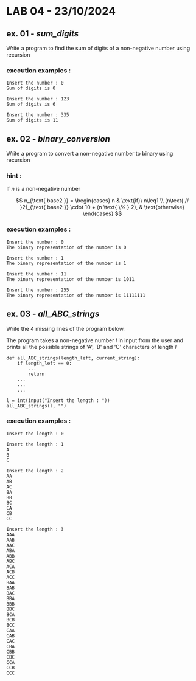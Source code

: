 # LAB 04 - 23/10/2024

## ex. 01 - ***sum_digits*** 

Write a program to find the sum of digits of a non-negative number using recursion

### execution examples :

```
Insert the number : 0
Sum of digits is 0
```

```
Insert the number : 123
Sum of digits is 6
```

```
Insert the number : 335
Sum of digits is 11
```

## ex. 02 - ***binary_conversion***

Write a program to convert a non-negative number to binary using recursion

### hint :

If $n$ is a non-negative number

$$
n_{\text{ base2 }} =
    \begin{cases}
      n & \text{if}\ n\leq1 \\
      (n\text{ // }2)_{\text{ base2 }} \cdot 10 + (n \text{ \% } 2), & \text{otherwise}
    \end{cases}
$$

### execution examples :

```
Insert the number : 0
The binary representation of the number is 0
```

```
Insert the number : 1
The binary representation of the number is 1
```

```
Insert the number : 11
The binary representation of the number is 1011
```

```
Insert the number : 255
The binary representation of the number is 11111111
```

## ex. 03 - ***all_ABC_strings***

Write the 4 missing lines of the program below.

The program takes a non-negative number $l$ in input from the user and prints all the possible strings of 'A', 'B' and 'C' characters of length $l$

```
def all_ABC_strings(length_left, current_string):
    if length_left == 0:
        ...
        return
    ...
    ...
    ...

l = int(input("Insert the length : "))
all_ABC_strings(l, "")
```


### execution examples :

```
Insert the length : 0

```

```
Insert the length : 1
A
B
C
```

```
Insert the length : 2
AA
AB
AC
BA
BB
BC
CA
CB
CC
```

```
Insert the length : 3
AAA
AAB
AAC
ABA
ABB
ABC
ACA
ACB
ACC
BAA
BAB
BAC
BBA
BBB
BBC
BCA
BCB
BCC
CAA
CAB
CAC
CBA
CBB
CBC
CCA
CCB
CCC
```
